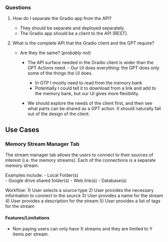 ### Questions

1) How do I separate the Gradio app from the API?
    - They should be separate and deployed separately.
    - The Gradio app should be a client to the API (REST).

2) What is the complete API that the Gradio client and the GPT require?
    - Are they the same? (*probably not*)
        - The API surface needed in the Gradio client is wider than the GPT Actions need. - Our UI does everything: the GPT does only some of the things the UI does.
            - In GTP I mostly need to read from the memory bank
            - Potentially I could tell it to download from a link and add to the memory bank, but our UI gives more flexibility.

        - We should explore the needs of the client first, and then see what parts can be shared as a GPT action. It should naturally fall out of the design of the client.

    
        
## Use Cases

### Memory Stream Manager Tab

The stream manager tab allows the users to connect to their sources of interest (i.e. the memory streams). Each of the connections is a separate memory stream.

Examples include:
    - Local Folder(s)        
    - Google drive shared folder(s)
    - Web link(s)
    - Database(s)

Workflow:
    1) User selects a source type
    2) User provides the necessary information to connect to the source
    3) User provides a name for the stream
    4) User provides a description for the stream
    5) User provides a list of tags for the stream
    

#### Features/Limitations

- Non paying users can only have X streams and they are limited to Y items per stream.